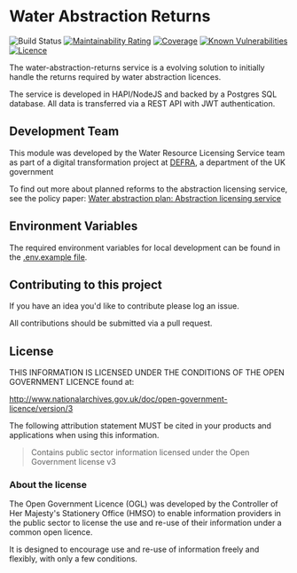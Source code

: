# Water Abstraction Returns

![Build Status](https://github.com/DEFRA/water-abstraction-returns/workflows/CI/badge.svg?branch=develop)
[![Maintainability Rating](https://sonarcloud.io/api/project_badges/measure?project=DEFRA_water-abstraction-returns&metric=sqale_rating)](https://sonarcloud.io/dashboard?id=DEFRA_water-abstraction-returns)
[![Coverage](https://sonarcloud.io/api/project_badges/measure?project=DEFRA_water-abstraction-returns&metric=coverage)](https://sonarcloud.io/dashboard?id=DEFRA_water-abstraction-returns)
[![Known Vulnerabilities](https://snyk.io/test/github/DEFRA/water-abstraction-returns/badge.svg)](https://snyk.io/test/github/DEFRA/water-abstraction-returns)
[![Licence](https://img.shields.io/badge/Licence-OGLv3-blue.svg)](http://www.nationalarchives.gov.uk/doc/open-government-licence/version/3)

The water-abstraction-returns service is a evolving solution to initially handle the returns required by water abstraction licences.

The service is developed in HAPI/NodeJS and backed by a Postgres SQL database.  All data is transferred via a REST API with JWT authentication.

## Development Team

This module was developed by the Water Resource Licensing Service team as part of a digital transformation project at [DEFRA](https://www.gov.uk/government/organisations/department-for-environment-food-rural-affairs), a department of the UK government

To find out more about planned reforms to the abstraction licensing service, see the policy paper: [Water abstraction plan: Abstraction licensing service](https://www.gov.uk/government/publications/water-abstraction-plan-2017/water-abstraction-plan-abstraction-licensing-service)

## Environment Variables

The required environment variables for local development can be found in the [.env.example file](./.env.example).

## Contributing to this project

If you have an idea you'd like to contribute please log an issue.

All contributions should be submitted via a pull request.

## License

THIS INFORMATION IS LICENSED UNDER THE CONDITIONS OF THE OPEN GOVERNMENT LICENCE found at:

<http://www.nationalarchives.gov.uk/doc/open-government-licence/version/3>

The following attribution statement MUST be cited in your products and applications when using this information.

> Contains public sector information licensed under the Open Government license v3

### About the license

The Open Government Licence (OGL) was developed by the Controller of Her Majesty's Stationery Office (HMSO) to enable information providers in the public sector to license the use and re-use of their information under a common open licence.

It is designed to encourage use and re-use of information freely and flexibly, with only a few conditions.

